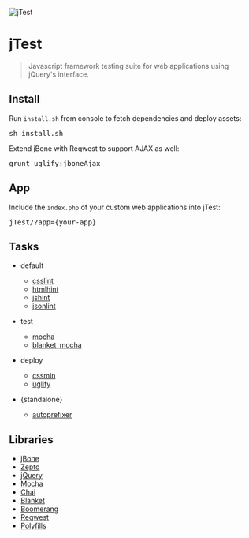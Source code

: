 ![jTest](http://m07.imgup.net/jTest557f.png)


jTest
=====

> Javascript framework testing suite for web applications using jQuery's interface.


Install
-------

Run <code>install.sh</code> from console to fetch dependencies and deploy assets:

<pre>sh install.sh</pre>

Extend jBone with Reqwest to support AJAX as well:

<pre>grunt uglify:jboneAjax</pre>


App
---

Include the <code>index.php</code> of your custom web applications into jTest:

<pre>jTest/?app={your-app}</pre>


Tasks
-----

* default
  + [csslint](https://www.npmjs.org/package/grunt-contrib-csslint)
  + [htmlhint](https://www.npmjs.org/package/grunt-htmlhint)
  + [jshint](https://www.npmjs.org/package/grunt-contrib-jshint)
  + [jsonlint](https://www.npmjs.org/package/grunt-jsonlint)

* test
  + [mocha](https://www.npmjs.com/package/grunt-mocha)
  + [blanket_mocha](https://www.npmjs.com/package/grunt-blanket-mocha)

* deploy
  + [cssmin](https://www.npmjs.org/package/grunt-contrib-cssmin)
  + [uglify](https://www.npmjs.org/package/grunt-contrib-uglify)

* {standalone}
  + [autoprefixer](https://www.npmjs.org/package/grunt-autoprefixer)


Libraries
---------

* [jBone](https://github.com/kupriyanenko/jbone)
* [Zepto](https://github.com/madrobby/zepto)
* [jQuery](https://github.com/jquery/jquery)
* [Mocha](https://github.com/mochajs/mocha)
* [Chai](https://github.com/chaijs/chai)
* [Blanket](https://github.com/alex-seville/blanket)
* [Boomerang](https://github.com/yahoo/boomerang)
* [Reqwest](https://github.com/ded/reqwest)
* [Polyfills](https://github.com/remy/polyfills)
